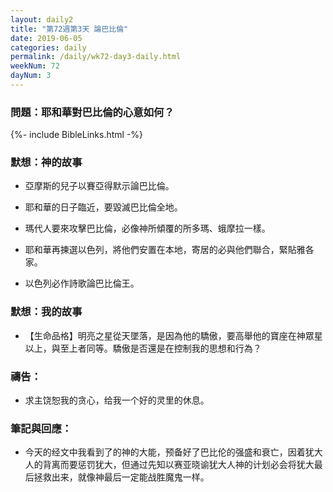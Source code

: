 ```yaml
---
layout: daily2
title: "第72週第3天 論巴比倫"
date: 2019-06-05
categories: daily
permalink: /daily/wk72-day3-daily.html
weekNum: 72
dayNum: 3
---
```


### 問題：耶和華對巴比倫的心意如何？
 
{%- include BibleLinks.html -%}

### 默想：神的故事
+ 亞摩斯的兒子以賽亞得默示論巴比倫。

+ 耶和華的日子臨近，要毀滅巴比倫全地。

+ 瑪代人要來攻擊巴比倫，必像神所傾覆的所多瑪、蛾摩拉一樣。

+ 耶和華再揀選以色列，將他們安置在本地，寄居的必與他們聯合，緊貼雅各家。

+ 以色列必作詩歌論巴比倫王。

### 默想：我的故事
+ 【生命品格】明亮之星從天墜落，是因為他的驕傲，要高舉他的寶座在神眾星以上，與至上者同等。驕傲是否還是在控制我的思想和行為？

### 禱告：

+ 求主饶恕我的贪心，给我一个好的灵里的休息。

### 筆記與回應：

+ 今天的经文中我看到了的神的大能，预备好了巴比伦的强盛和衰亡，因着犹大人的背离而要惩罚犹大，但通过先知以赛亚晓谕犹大人神的计划必会将犹大最后拯救出来，就像神最后一定能战胜魔鬼一样。
